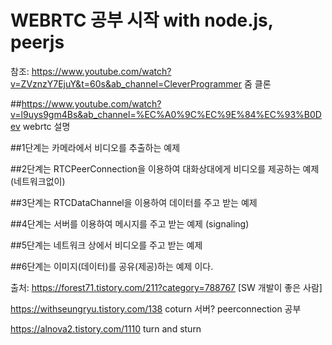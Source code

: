 # WEBRTC 공부 시작 with node.js, peerjs


참조: https://www.youtube.com/watch?v=ZVznzY7EjuY&t=60s&ab_channel=CleverProgrammer 줌 클론

##https://www.youtube.com/watch?v=l9uys9gm4Bs&ab_channel=%EC%A0%9C%EC%9E%84%EC%93%B0Dev webrtc 설명

##1단계는 카메라에서 비디오를 추출하는 예제

##2단계는 RTCPeerConnection을 이용하여 대화상대에게 비디오를 제공하는 예제 (네트워크없이)

##3단계는 RTCDataChannel을 이용하여 데이터를 주고 받는 예제

##4단계는 서버를 이용하여 메시지를 주고 받는 예제 (signaling)

##5단계는 네트워크 상에서 비디오를 주고 받는 예제

##6단계는 이미지(데이터)를 공유(제공)하는 예제 이다.


출처: https://forest71.tistory.com/211?category=788767 [SW 개발이 좋은 사람]


https://withseungryu.tistory.com/138 coturn 서버? peerconnection 공부


https://alnova2.tistory.com/1110 turn and sturn
